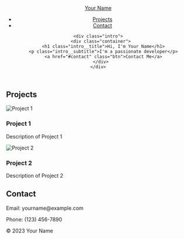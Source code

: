 <!DOCTYPE html>
<html lang="en">
<head>
  <meta charset="UTF-8">
  <meta name="viewport" content="width=device-width, initial-scale=1.0">
  <title>Your Name - Portfolio</title>
  <link rel="stylesheet" href="style.css">
</head>
<body>
  <header class="header">
    <nav class="nav container">
      <a href="#" class="nav__logo">Your Name</a>
      <div class="nav__menu">
        <ul class="nav__list">
          <li class="nav__item"><a href="#projects" class="nav__link">Projects</a></li>
          <li class="nav__item"><a href="#contact" class="nav__link">Contact</a></li>
        </ul>
      </div>
    </nav>

    <div class="intro">
      <div class="container">
        <h1 class="intro__title">Hi, I'm Your Name</h1>
        <p class="intro__subtitle">I'm a passionate developer</p>
        <a href="#contact" class="btn">Contact Me</a>
      </div>
    </div>
  </header>

  <main>
    <section id="projects" class="section">
      <div class="container">
        <h2 class="section__title">Projects</h2>
        <div class="projects">
          <!-- Add your project cards here -->
          <div class="project">
            <img src="project1.jpg" alt="Project 1" class="project__img">
            <h3 class="project__title">Project 1</h3>
            <p class="project__description">Description of Project 1</p>
          </div>
          <div class="project">
            <img src="project2.jpg" alt="Project 2" class="project__img">
            <h3 class="project__title">Project 2</h3>
            <p class="project__description">Description of Project 2</p>
          </div>
        </div>
      </div>
    </section>
    <section id="contact" class="section">
      <div class="container">
        <h2 class="section__title">Contact</h2>
        <p>Email: yourname@example.com</p>
        <p>Phone: (123) 456-7890</p>
      </div>
    </section>
  </main>

  <footer class="footer">
    <div class="container">
      <p>&copy; 2023 Your Name</p>
    </div>
  </footer>
</body>
</html>
